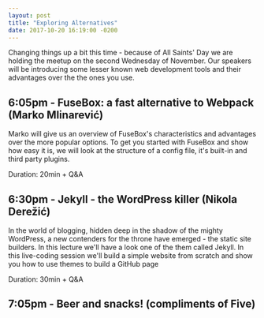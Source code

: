 ```yaml
---
layout: post
title: "Exploring Alternatives"
date: 2017-10-20 16:19:00 -0200
---
```


Changing things up a bit this time - because of All Saints' Day we are holding the meetup on the second Wednesday of November. Our speakers will be introducing some lesser known web development tools and their advantages over the the ones you use.

## 6:05pm - **FuseBox: a fast alternative to Webpack** (Marko Mlinarević)

Marko will give us an overview of FuseBox's characteristics and advantages over the more popular options. To get you started with FuseBox and show how easy it is, we will look at the structure of a config file, it's built-in and third party plugins.

Duration: 20min + Q&A

## 6:30pm - **Jekyll - the WordPress killer** (Nikola Derežić)

In the world of blogging, hidden deep in the shadow of the mighty WordPress, a new contenders for the throne have emerged - the static site builders. In this lecture we'll have a look one of the them called Jekyll. In this live-coding session we'll build a simple website from scratch and show you how to use themes to build a GitHub page

Duration: 30min + Q&A

## 7:05pm - Beer and snacks! (compliments of Five)